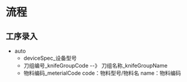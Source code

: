 # 流程    
## 工序录入    
- auto    
	- deviceSpec_设备型号
	- 刀组编号_knifeGroupCode --》 刀组名称_knifeGroupName    
	- 物料编码_meterialCode  code：物料型号/物料名 name：物料编码